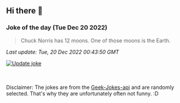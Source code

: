## Hi there 👋

### Joke of the day (Tue Dec 20 2022)
<!-- joke -->
>Chuck Norris has 12 moons. One of those moons is the Earth.
<!-- /joke -->

*Last update: Tue, 20 Dec 2022 00:43:50 GMT*

[![Update joke](https://github.com/nclskfm/nclskfm/actions/workflows/joke.yml/badge.svg)](https://github.com/nclskfm/nclskfm/actions/workflows/joke.yml)

<br><br>
Disclaimer: The jokes are from the [Geek-Jokes-api](https://github.com/sameerkumar18/geek-joke-api) and are randomly selected. That's why they are unfortunately often not funny. :D
